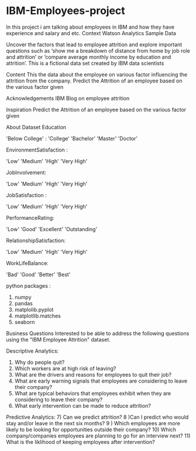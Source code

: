 # IBM-Employees-project

In this project i am talking about employees in IBM and how they have experience and salary and etc.
Context
Watson Analytics Sample Data

Uncover the factors that lead to employee attrition and explore important questions such as ‘show me a breakdown of distance from home by job role and attrition’ or ‘compare average monthly income by education and attrition’. This is a fictional data set created by IBM data scientists

Content
This the data about the employee on various factor influencing the attrition from the company.
Predict the Attrition of an employee based on the various factor given

Acknowledgements
IBM Blog on employee attrition

Inspiration
Predict the Attrition of an employee based on the various factor given

About Dataset
Education

'Below College' :
'College'
'Bachelor'
'Master'
'Doctor'

EnvironmentSatisfaction :

'Low'
'Medium'
'High'
'Very High'

JobInvolvement:

'Low'
'Medium'
'High'
'Very High'

JobSatisfaction :

'Low'
'Medium'
'High'
'Very High'

PerformanceRating:

'Low'
'Good'
'Excellent'
'Outstanding'

RelationshipSatisfaction:

'Low'
'Medium'
'High'
'Very High'

WorkLifeBalance:

'Bad'
'Good'
'Better'
'Best'


python packages :
1) numpy
2) pandas
3) matplolib.pyplot
4) matplotlib.matches
5) seaborn

Business Questions
Interested to be able to address the following questions using the "IBM Employee Attrition" dataset.

Descriptive Analytics:
1) Why do people quit? 
2) Which workers are at high risk of leaving? 
3) What are the drivers and reasons for employees to quit their job?
4) What are early warning signals that employees are considering to leave their company? 
5) What are typical behaviors that employees exhibit when they are considering to leave their company? 
6) What early intervention can be made to reduce attrition?

Predictive Analytics:
7) Can we predict attrition? 
8 )Can I predict who would stay and/or leave in the next six months?
9 ) Which employees are more likely to be looking for opportunities outside their company?
10) Which company/companies employees are planning to go for an interview next?
11) What is the liklihood of keeping employees after intervention?

